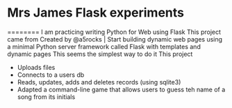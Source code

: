 # Mrs James Flask experiments
========
I am practicing writing Python for Web using Flask
This project came from Created by @a5rocks | Start building dynamic web pages using a minimal Python server framework called Flask with templates and dynamic pages
This seems the simplest way to do it
This project
* Uploads files
* Connects to a users db
* Reads, updates, adds and deletes records (using sqlite3)
* Adapted a command-line game that allows users to guess teh name of a song from its initials